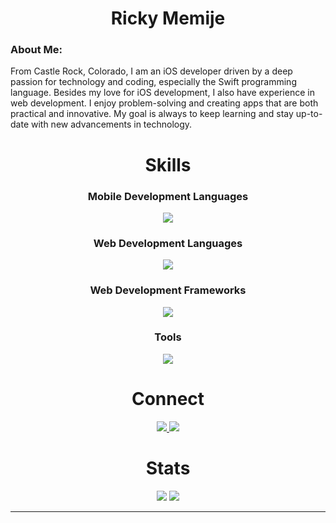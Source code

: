 <h1 align="center">Ricky Memije</h1>

### About Me:

From Castle Rock, Colorado, I am an iOS developer driven by a deep passion for technology and coding, especially the Swift programming language. Besides my love for iOS development, I also have experience in web development. I enjoy problem-solving and creating apps that are both practical and innovative. My goal is always to keep learning and stay up-to-date with new advancements in technology.

<h1 align="center">Skills</h1>

<h3 align="center">Mobile Development Languages</h3>

<p align="center">
  <a>
    <img src="https://skillicons.dev/icons?i=swift" />
  </a>
</p>

<h3 align="center">Web Development Languages</h3>

<p align="center">
  <a>
    <img src="https://skillicons.dev/icons?i=html,css,javascript,mysql,md" />
  </a>
</p>

<h3 align="center">Web Development Frameworks</h3>

<p align="center">
  <a>
    <img src="https://skillicons.dev/icons?i=react,jquery,express,tailwind" />
  </a>
</p>

<h3 align="center">Tools</h3>

<p align="center">
  <a>
    <img src="https://skillicons.dev/icons?i=vscode,nodejs,xd,github,git" />
  </a>
</p>

<h1 align="center">Connect</h1>

<p align="center">
  <a href="https://twitter.com/RickyMemije" target=blank_>
    <img src="https://skillicons.dev/icons?i=twitter" />
  </a>
  <a href="https://www.linkedin.com/in/ricky-memije-23a8091b9/" target=blank_>
    <img src="https://skillicons.dev/icons?i=linkedin" />
  </a>
</p>

<h1 align="center">Stats</h1>

<p align="center">
  <a>
    <img src="https://github-readme-stats.vercel.app/api/top-langs/?username=31rick31&theme=swift" />
  </a>
  <a>
    <img src="https://github-readme-stats.vercel.app/api?username=31rick31&theme=swift&show_icons=true" />
  </a>
</p>

---